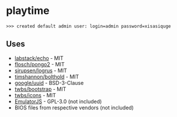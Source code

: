 # playtime

```
>>> created default admin user: login=admin password=xisasiquge
```

## Uses

* [labstack/echo](https://github.com/labstack/echo) - MIT
* [flosch/pongo2](https://github.com/flosch/pongo2) - MIT
* [sirupsen/logrus](https://github.com/sirupsen/logrus) - MIT
* [timshannon/bolthold](https://github.com/timshannon/bolthold) - MIT
* [google/uuid](https://github.com/google/uuid) - BSD-3-Clause
* [twbs/bootstrap](https://github.com/twbs/bootstrap) - MIT
* [twbs/icons](https://github.com/twbs/icons) - MIT
* [EmulatorJS](https://github.com/EmulatorJS/EmulatorJS) - GPL-3.0 (not included)
* BIOS files from respective vendors (not included)
